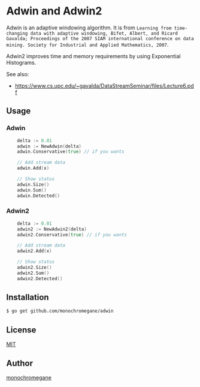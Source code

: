 # Adwin and Adwin2

Adwin is an adaptive windowing algorithm. It is from `Learning from time-changing data with adaptive windowing, Bifet, Albert, and Ricard Gavalda; Proceedings of the 2007 SIAM international conference on data mining. Society for Industrial and Applied Mathematics, 2007`.

Adwin2 improves time and memory requirements by using Exponential Histograms.

See also:
- https://www.cs.upc.edu/~gavalda/DataStreamSeminar/files/Lecture6.pdf

## Usage

### Adwin

```go
	delta := 0.01
	adwin := NewAdwin(delta)
	adwin.Conservative(true) // if you wants

	// Add stream data
	adwin.Add(x)

	// Show status
	adwin.Size()
	adwin.Sum()
	adwin.Detected()
```

### Adwin2

```go
	delta := 0.01
	adwin2 := NewAdwin2(delta)
	adwin2.Conservative(true) // if you wants

	// Add stream data
	adwin2.Add(x)

	// Show status
	adwin2.Size()
	adwin2.Sum()
	adwin2.Detected()
```

## Installation

```sh
$ go get github.com/monochromegane/adwin
```

## License

[MIT](https://github.com/monochromegane/adwin/blob/master/LICENSE)

## Author

[monochromegane](https://github.com/monochromegane)
